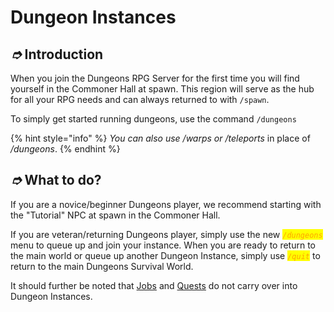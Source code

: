 # Dungeon Instances

## _➮_ Introduction

When you join the Dungeons RPG Server for the first time you will find yourself in the Commoner Hall at spawn. This region will serve as the hub for all your RPG needs and can always returned to with `/spawn`.

To simply get started running dungeons, use the command `/dungeons`

{% hint style="info" %}
_You can also use /warps or /teleports_ in place of _/dungeons_.
{% endhint %}

## _➮_ What to do?

If you are a novice/beginner Dungeons player, we recommend starting with the "Tutorial" NPC at spawn in the Commoner Hall.&#x20;

If you are veteran/returning Dungeons player, simply use the new _<mark style="color:orange;">`/dungeons`</mark>_ menu to queue up and join your instance. When you are ready to return to the main world or queue up another Dungeon Instance, simply use _<mark style="color:orange;">`/quit`</mark>_ to return to the main Dungeons Survival World.

It should further be noted that [Jobs](economy.md#jobs) and [Quests](economy.md#quests) do not carry over into Dungeon Instances.
